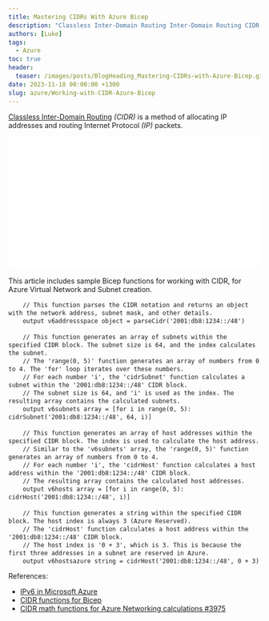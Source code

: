 ```yaml
---
title: Mastering CIDRs With Azure Bicep
description: "Classless Inter-Domain Routing Inter-Domain Routing CIDR is a method of allocating IP addresses and routing Inte..."
authors: [Luke]
tags:
  - Azure
toc: true
header:
  teaser: /images/posts/BlogHeading_Mastering-CIDRs-with-Azure-Bicep.gif
date: 2023-11-18 00:00:00 +1300
slug: azure/Working-with-CIDR-Azure-Bicep
---
```

[Classless Inter-Domain Routing](https://en.wikipedia.org/wiki/Classless_Inter-Domain_Routing) *(CIDR)* is a method of allocating IP addresses and routing Internet Protocol *(IP)* packets.

![Mastering CIDRs With Azure Bicep](/images/posts/BlogHeading_Mastering-CIDRs-with-Azure-Bicep.gif)

This article includes sample Bicep functions for working with CIDR, for Azure Virtual Network and Subnet creation.

<!-- truncate -->

```bicep title="CiDR.bicep"
    // This function parses the CIDR notation and returns an object with the network address, subnet mask, and other details.
    output v6addressspace object = parseCidr('2001:db8:1234::/48')

    // This function generates an array of subnets within the specified CIDR block. The subnet size is 64, and the index calculates the subnet.
    // The 'range(0, 5)' function generates an array of numbers from 0 to 4. The 'for' loop iterates over these numbers.
    // For each number 'i', the 'cidrSubnet' function calculates a subnet within the '2001:db8:1234::/48' CIDR block.
    // The subnet size is 64, and 'i' is used as the index. The resulting array contains the calculated subnets.
    output v6subnets array = [for i in range(0, 5): cidrSubnet('2001:db8:1234::/48', 64, i)]

    // This function generates an array of host addresses within the specified CIDR block. The index is used to calculate the host address.
    // Similar to the 'v6subnets' array, the 'range(0, 5)' function generates an array of numbers from 0 to 4.
    // For each number 'i', the 'cidrHost' function calculates a host address within the '2001:db8:1234::/48' CIDR block.
    // The resulting array contains the calculated host addresses.
    output v6hosts array = [for i in range(0, 5): cidrHost('2001:db8:1234::/48', i)]

    // This function generates a string within the specified CIDR block. The host index is always 3 (Azure Reserved).
    // The 'cidrHost' function calculates a host address within the '2001:db8:1234::/48' CIDR block.
    // The host index is '0 + 3', which is 3. This is because the first three addresses in a subnet are reserved in Azure.
    output v6hostsazure string = cidrHost('2001:db8:1234::/48', 0 + 3)
```

References:

* [IPv6 in Microsoft Azure](https://luke.geek.nz/azure/IPv6-on-Azure/)
* [CIDR functions for Bicep](https://learn.microsoft.com/en-us/azure/azure-resource-manager/bicep/bicep-functions-cidr?WT.mc_id=AZ-MVP-5004796)
* [CIDR math functions for Azure Networking calculations #3975](https://github.com/Azure/bicep/issues/3975)
